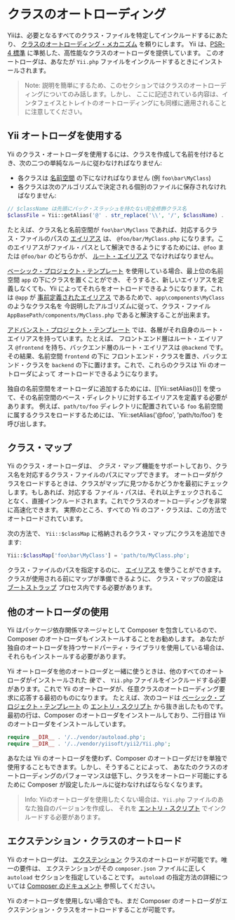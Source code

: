 クラスのオートローディング
==========================

Yiiは、必要となるすべてのクラス・ファイルを特定してインクルードするにあたり、
[クラスのオートローディング・メカニズム](https://secure.php.net/manual/ja/language.oop5.autoload.php) を頼りにします。
Yii は、[PSR-4 標準](https://github.com/php-fig/fig-standards/blob/master/accepted/PSR-4-autoloader.md) に準拠した、高性能なクラスのオートローダを提供しています。
このオートローダは、あなたが `Yii.php` ファイルをインクルードするときにインストールされます。

> Note: 説明を簡単にするため、このセクションではクラスのオートローディングについてのみ話します。しかし、
  ここに記述されている内容は、インタフェイスとトレイトのオートローディングにも同様に適用されることに注意してください。


Yii オートローダを使用する <span id="using-yii-autoloader"></span>
--------------------------

Yii のクラス・オートローダを使用するには、クラスを作成して名前を付けるとき、次の二つの単純なルールに従わなければなりません:

* 各クラスは [名前空間](https://secure.php.net/manual/ja/language.namespaces.php) の下になければなりません (例 `foo\bar\MyClass`)
* 各クラスは次のアルゴリズムで決定される個別のファイルに保存されなければなりません:

```php
// $className は先頭にバック・スラッシュを持たない完全修飾クラス名
$classFile = Yii::getAlias('@' . str_replace('\\', '/', $className) . '.php');
```

たとえば、クラス名と名前空間が `foo\bar\MyClass` であれば、対応するクラス・ファイルのパスの [エイリアス](concept-aliases.md) は、
`@foo/bar/MyClass.php` になります。このエイリアスがファイル・パスとして解決できるようにするためには、`@foo` または `@foo/bar`
のどちらかが、 [ルート・エイリアス](concept-aliases.md#defining-aliases) でなければなりません。

[ベーシック・プロジェクト・テンプレート](start-installation.md) を使用している場合、最上位の名前空間 `app` の下にクラスを置くことができ、
そうすると、新しいエイリアスを定義しなくても、Yii によってそれらをオートロードできるようになります。これは `@app`
が [事前定義されたエイリアス](concept-aliases.md#predefined-aliases) であるためで、`app\components\MyClass` のようなクラス名を
今説明したアルゴリズムに従って、クラス・ファイル `AppBasePath/components/MyClass.php` であると解決することが出来ます。

[アドバンスト・プロジェクト・テンプレート](https://github.com/yiisoft/yii2-app-advanced/blob/master/docs/guide-ja/README.md) では、各層がそれ自身のルート・エイリアスを持っています。たとえば、
フロントエンド層はルート・エイリアス `@frontend` を持ち、バックエンド層のルート・エイリアスは `@backend` です。その結果、名前空間 `frontend` の下に
フロントエンド・クラスを置き、バックエンド・クラスを `backend` の下に置けます。これで、これらのクラスは Yii のオートローダによって
オートロードできるようになります。

独自の名前空間をオートローダに追加するためには、[[Yii::setAlias()]] を使って、その名前空間のベース・ディレクトリに対するエイリアスを定義する必要があります。
例えば、`path/to/foo` ディレクトリに配置されている `foo` 名前空間に属するクラスをロードするためには、`Yii::setAlias('@foo', 'path/to/foo') を呼び出します。 

クラス・マップ <span id="class-map"></span>
--------------

Yii のクラス・オートローダは、 *クラス・マップ* 機能をサポートしており、クラス名を対応するクラス・ファイルのパスにマップできます。
オートローダがクラスをロードするときは、クラスがマップに見つかるかどうかを最初にチェックします。もしあれば、対応する
ファイル・パスは、それ以上チェックされることなく、直接インクルードされます。これでクラスのオートローディングを非常に高速化できます。
実際のところ、すべての Yii のコア・クラスは、この方法でオートロードされています。

次の方法で、 `Yii::$classMap` に格納されるクラス・マップにクラスを追加できます:

```php
Yii::$classMap['foo\bar\MyClass'] = 'path/to/MyClass.php';
```

クラス・ファイルのパスを指定するのに、 [エイリアス](concept-aliases.md) を使うことができます。クラスが使用される前にマップが準備できるように、
クラス・マップの設定は [ブートストラップ](runtime-bootstrapping.md) プロセス内でする必要があります。


他のオートローダの使用 <span id="using-other-autoloaders"></span>
-----------------------

Yii はパッケージ依存関係マネージャとして Composer を包含しているので、Composer のオートローダもインストールすることをお勧めします。
あなたが独自のオートローダを持つサードパーティ・ライブラリを使用している場合は、
それらもインストールする必要があります。

Yii オートローダを他のオートローダと一緒に使うときは、他のすべてのオートローダがインストールされた *後で* 、 `Yii.php`
ファイルをインクルードする必要があります。これで Yii のオートローダが、任意クラスのオートローディング要求に応答する最初のものになります。
たとえば、次のコードは [ベーシック・プロジェクト・テンプレート](start-installation.md) の
[エントリ・スクリプト](structure-entry-scripts.md) から抜き出したものです。
最初の行は、Composer のオートローダをインストールしており、二行目は Yii のオートローダをインストールしています。

```php
require __DIR__ . '/../vendor/autoload.php';
require __DIR__ . '/../vendor/yiisoft/yii2/Yii.php';
```

あなたは Yii のオートローダを使わず、Composer のオートローダだけを単独で使用することもできます。しかし、そうすることによって、
あなたのクラスのオートローディングのパフォーマンスは低下し、クラスをオートロード可能にするために
Composer が設定したルールに従わなければならなくなります。

> Info: Yiiのオートローダを使用したくない場合は、`Yii.php` ファイルのあなた独自のバージョンを作成し、
  それを [エントリ・スクリプト](structure-entry-scripts.md) でインクルードする必要があります。


エクステンション・クラスのオートロード <span id="autoloading-extension-classes"></span>
--------------------------------------

Yii のオートローダは、 [エクステンション](structure-extensions.md) クラスのオートロードが可能です。唯一の要件は、
エクステンションがその `composer.json` ファイルに正しく `autoload` セクションを指定していることです。
`autoload` の指定方法の詳細については [Composer のドキュメント](https://getcomposer.org/doc/04-schema.md#autoload) 参照してください。

Yii のオートローダを使用しない場合でも、まだ Composer のオートローダがエクステンション・クラスをオートロードすることが可能です。
